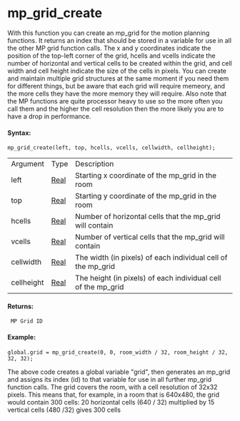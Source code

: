 # mp_grid_create

With this function you can create an mp_grid for the motion planning
functions. It returns an index that should be stored in a variable for
use in all the other MP grid function calls. The x and y coordinates
indicate the position of the top-left corner of the grid, hcells and
vcells indicate the number of horizontal and vertical cells to be
created within the grid, and cell width and cell height indicate the
size of the cells in pixels. You can create and maintain multiple grid
structures at the same moment if you need them for different things, but
be aware that each grid will require memeory, and the more cells they
have the more memory they will require. Also note that the MP functions
are quite processor heavy to use so the more often you call them and the
higher the cell resolution then the more likely you are to have a drop
in performance.

#### Syntax:

``` gml
mp_grid_create(left, top, hcells, vcells, cellwidth, cellheight);
```

|            |                                                                         |                                                               |
|------------|-------------------------------------------------------------------------|---------------------------------------------------------------|
| Argument   | Type                                                                    | Description                                                   |
| left       |  [Real](../../../../../GameMaker_Language/GML_Overview/Data_Types)  | Starting x coordinate of the mp_grid in the room              |
| top        |  [Real](../../../../../GameMaker_Language/GML_Overview/Data_Types)  | Starting y coordinate of the mp_grid in the room              |
| hcells     |  [Real](../../../../../GameMaker_Language/GML_Overview/Data_Types)  | Number of horizontal cells that the mp_grid will contain      |
| vcells     |  [Real](../../../../../GameMaker_Language/GML_Overview/Data_Types)  | Number of vertical cells that the mp_grid will contain        |
| cellwidth  |  [Real](../../../../../GameMaker_Language/GML_Overview/Data_Types)  | The width (in pixels) of each individual cell of the mp_grid  |
| cellheight |  [Real](../../../../../GameMaker_Language/GML_Overview/Data_Types)  | The height (in pixels) of each individual cell of the mp_grid |

#### Returns:

``` gml
 MP Grid ID
```

#### Example:

``` gml
global.grid = mp_grid_create(0, 0, room_width / 32, room_height / 32, 32, 32);
```

The above code creates a global variable "grid", then generates an
mp_grid and assigns its index (id) to that variable for use in all
further mp_grid function calls. The grid covers the room, with a cell
resolution of 32x32 pixels. This means that, for example, in a room that
is 640x480, the grid would contain 300 cells: 20 horizontal cells (640 /
32) multiplied by 15 vertical cells (480 /32) gives 300 cells
